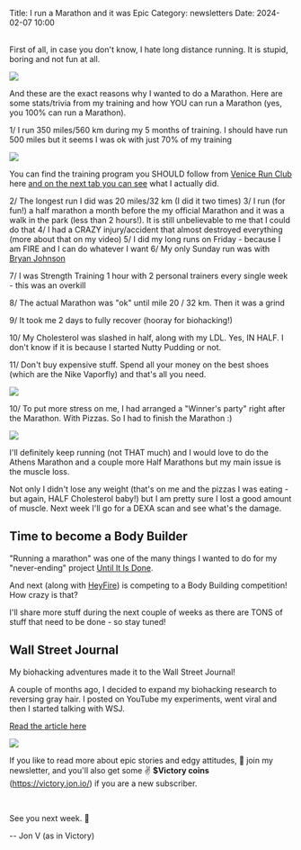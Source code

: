 Title: I run a Marathon and it was Epic
Category: newsletters 
Date: 2024-02-07 10:00

<br>
First of all, in case you don't know, I hate long distance running. It is stupid, boring and not fun at all.

![](images/runnned.jpg)

And these are the exact reasons why I wanted to do a Marathon. Here are some stats/trivia from my training and how YOU can run a Marathon (yes, you 100% can run a Marathon).


1/ I run 350 miles/560 km during my 5 months of training. I should have run 500 miles but it seems I was ok with just 70% of my training

![](images/time.png)

You can find the training program you SHOULD follow from [Venice Run Club](https://venicerunclub.co/) here [and on the next tab you can see](https://docs.google.com/spreadsheets/d/1HAZDgqCDcOZZtNjMF35emNygsEgLFvbb/edit?usp=sharing&ouid=117468621612200276461&rtpof=true&sd=true) what I actually did.


2/ The longest run I did was 20 miles/32 km (I did it two times)
3/ I run (for fun!) a half marathon a month before the my official Marathon and it was a walk in the park (less than 2 hours!). It is still unbelievable to me that I could do that
4/ I had a CRAZY injury/accident that almost destroyed everything (more about that on my video)
5/ I did my long runs on Friday - because I am FIRE and I can do whatever I want
6/ My only Sunday run was with [Bryan Johnson](https://www.bryanjohnson.com/) 

7/ I was Strength Training 1 hour with 2 personal trainers every single week - this was an overkill

8/ The actual Marathon was "ok" until mile 20 / 32 km. Then it was a grind

9/ It took me 2 days to fully recover (hooray for biohacking!)

10/ My Cholesterol was slashed in half, along with my LDL. Yes, IN HALF. I don't know if it is because I started Nutty Pudding or not.

11/ Don't buy expensive stuff. Spend all your money on the best shoes (which are the Nike Vaporfly) and that's all you need.

![](images/things.png)

10/ To put more stress on me, I had arranged a "Winner's party" right after the Marathon. With Pizzas. So I had to finish the Marathon :)


![](images/celebrate.jpeg)


I'll definitely keep running (not THAT much) and I would love to do the Athens Marathon and a couple more Half Marathons but my main issue is the muscle loss.



Not only I didn't lose any weight (that's on me and the pizzas I was eating - but again, HALF Cholesterol baby!) but I am pretty sure I lost a good amount of muscle. Next week I'll go for a DEXA scan and see what's the damage.


## Time to become a Body Builder

"Running a marathon" was one of the many things I wanted to do for my "never-ending" project [Until It Is Done](https://jon.io/my-13-year-project-until-it-is-done).

And next (along with [HeyFire](https://heyfire.co)) is competing to a Body Building competition! How crazy is that?

I'll share more stuff during the next couple of weeks as there are TONS of stuff that need to be done - so stay tuned!


## Wall Street Journal 

My biohacking adventures made it to the Wall Street Journal!

A couple of months ago, I decided to expand my biohacking research to reversing gray hair. I posted on YouTube my experiments, went viral and then I started talking with WSJ.


[Read the article here](https://www.wsj.com/lifestyle/reversing-gray-hair-remedies-anti-aging-da67f3e8)

![](images/maaaaa.png)


If you like to read more about epic stories and edgy attitudes, 📩 join my newsletter, and you'll also get some ✌️ **$Victory coins** (https://victory.jon.io/) if you are a new subscriber.

<br>

See you next week. 🚀

-- Jon V (as in Victory)

